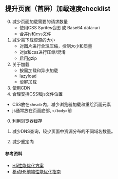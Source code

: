 ## 提升页面（首屏）加载速度checklist

0. 减少页面加载需要的请求数量
    - 使用CSS Sprites合图 或 Base64 data-uri
    - 合并js和css文件
0. 减少需下载资源的大小
    - 对图片进行合理压缩，控制大小和质量
    - 对js和css进行压缩/混淆
    - 启用gzip
0. 关于加载
    - 按需加载和异步加载
    - lazyload
    - 滚屏加载
0. 使用CDN
0. 合理安排CSS和js文件位置
  - CSS放在`<head>`内，减少浏览器加载和重绘页面元素
  - js通常放在页面底部, `</body>`前
0. 利用浏览器缓存

0. 减少DNS查询，较少页面中资源分布的不同域名数量。
0. 减少重定向



#### 参考资料
- [H5性能优化方案](http://ddtalk.github.io/blog/2015/09/07/dingding-first/)
- [移动H5前端性能优化指南](http://isux.tencent.com/h5-performance.html)
